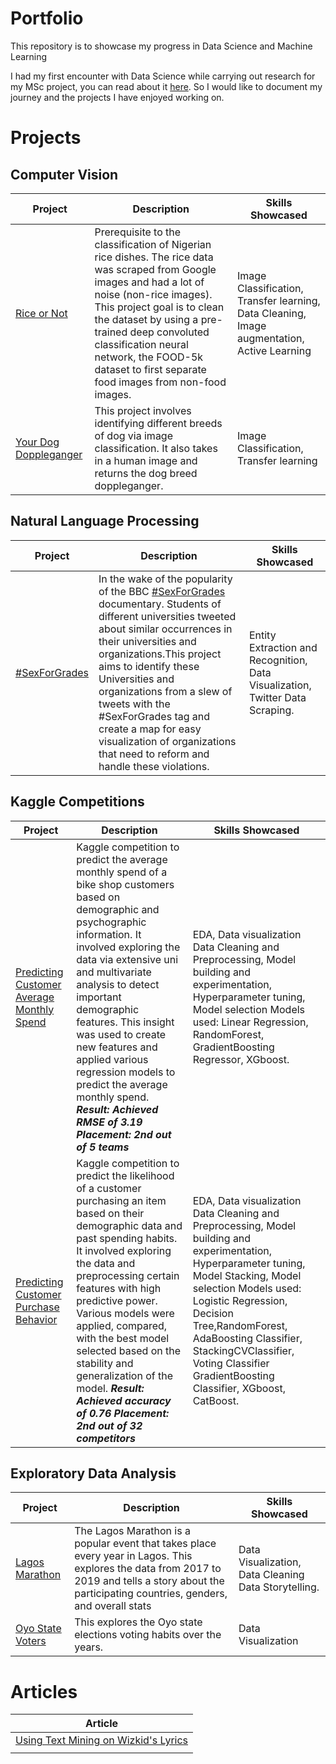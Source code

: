 # Portfolio
This repository is to showcase my progress in Data Science and Machine Learning

I had my first encounter with Data Science while carrying out research for my MSc project, you can read about it [here](https://medium.com/@s.sinimgba/when-curiosity-is-not-enough-db18b0ce1473). So I would like to document my journey and the projects I have enjoyed working on.

# Projects

## Computer Vision
| Project               | Description                                                                                                                                                                                                                                                                                                                                  | Skills Showcased                                                                             |
|-----------------------|----------------------------------------------------------------------------------------------------------------------------------------------------------------------------------------------------------------------------------------------------------------------------------------------------------------------------------------------|----------------------------------------------------------------------------------------------|
| [Rice or Not](https://github.com/SSInimgba/Computer_Vision/blob/master/Rice_or_NotRice.ipynb)         | Prerequisite to the classification of Nigerian rice dishes.  The rice data was scraped from Google images and had a lot of noise (non-rice images). This project goal is to clean the dataset by using a pre-trained deep convoluted  classification neural network, the FOOD-5k dataset to first separate food images from non-food images. | Image Classification, Transfer learning, Data Cleaning,  Image augmentation, Active Learning |
| [Your Dog Doppleganger](https://github.com/SSInimgba/Computer_Vision/blob/master/dog_app.ipynb) | This project involves identifying different breeds of dog via image classification. It also takes in a human image and returns the dog breed doppleganger.                                                                                                                                                                                                                                                        | Image Classification, Transfer learning                                                      |


## Natural Language Processing
| Project       | Description                                                                                                                                                                                                                                                                                                                                                                                                                                                                      | Skills Showcased                                                              |
|---------------|----------------------------------------------------------------------------------------------------------------------------------------------------------------------------------------------------------------------------------------------------------------------------------------------------------------------------------------------------------------------------------------------------------------------------------------------------------------------------------|-------------------------------------------------------------------------------|
| [#SexForGrades](https://github.com/SSInimgba/NLP/blob/master/_SexForGrades.ipynb) | In the wake of the popularity of the BBC [#SexForGrades](https://twitter.com/search?q=%23SexForGrades&src=typed_query) documentary. Students of different universities tweeted about similar occurrences in their universities and organizations.This project aims to identify these Universities and organizations from a slew of tweets with the #SexForGrades tag and create a map for  easy visualization of organizations that need to reform and handle these violations.| Entity Extraction and Recognition, Data Visualization, Twitter Data Scraping.|

## Kaggle Competitions
| Project                                   | Description                                                                                                                                                                                                                                                                                                                                                                                                                                                   | Skills Showcased                                                                                                                                                                                                                                                                                                                  |
|-------------------------------------------|---------------------------------------------------------------------------------------------------------------------------------------------------------------------------------------------------------------------------------------------------------------------------------------------------------------------------------------------------------------------------------------------------------------------------------------------------------------|-----------------------------------------------------------------------------------------------------------------------------------------------------------------------------------------------------------------------------------------------------------------------------------------------------------------------------------|
| [Predicting Customer Average Monthly Spend](https://github.com/SSInimgba/Notebooks/blob/master/Predicting%20Customer's%20Average%20Monthly%20Spend.ipynb) | Kaggle competition to predict the average monthly spend of a bike shop customers based on demographic and psychographic information. It involved exploring the data via extensive uni and multivariate analysis to detect important demographic features. This insight was used to create new features and applied various regression models to predict the average monthly spend.  ***Result: Achieved RMSE of 3.19*** ***Placement: 2nd out of 5 teams***   | EDA, Data visualization Data Cleaning and Preprocessing, Model building and experimentation, Hyperparameter tuning, Model selection Models used: Linear Regression, RandomForest, GradientBoosting Regressor, XGboost.                                                                                                            |
| [Predicting Customer Purchase Behavior](https://github.com/SSInimgba/Notebooks/blob/master/Predicting_Customers_Purchase_BehaviorFinal.ipynb)    | Kaggle competition to predict the likelihood of a customer purchasing an item based on their demographic data and past spending habits. It involved exploring the data and preprocessing certain features with high predictive power. Various models were applied, compared, with the best model selected based on the stability and generalization of the model.  ***Result: Achieved accuracy of 0.76*** ***Placement: 2nd out of 32 competitors***         | EDA, Data visualization Data Cleaning and Preprocessing, Model building and experimentation, Hyperparameter tuning, Model Stacking, Model selection Models used: Logistic Regression, Decision Tree,RandomForest, AdaBoosting Classifier, StackingCVClassifier, Voting Classifier GradientBoosting Classifier, XGboost, CatBoost. |




## Exploratory Data Analysis
| Project          | Description                                                                                                                                                                                           | Skills Showcased                                      |
|------------------|-------------------------------------------------------------------------------------------------------------------------------------------------------------------------------------------------------|-------------------------------------------------------|
| [Lagos Marathon](https://github.com/SSInimgba/Data_Visualizations/blob/master/Lagos_Marathon_(EDA).ipynb)   | The Lagos Marathon is a popular event that takes place every year in Lagos.  This explores the data from 2017 to 2019 and tells a story about the participating countries, genders, and overall stats | Data Visualization, Data Cleaning  Data Storytelling. |
| [Oyo State Voters](https://github.com/SSInimgba/Data_Visualizations/blob/master/Oyo_State_Voters_EDA.ipynb) | This explores the Oyo state elections voting habits over the years.                                                                                                                                   | Data Visualization                                    |

# Articles
| Article                                                                                                        |
|----------------------------------------------------------------------------------------------------------------|
| [Using Text Mining on Wizkid's Lyrics](https://medium.com/@s.sinimgba/analysis-of-wizkids-lyrics-3703228f28fc) |
|                                                                                                                |
